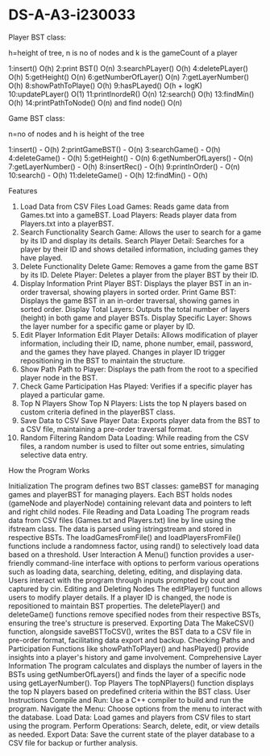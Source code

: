 # DS-A-A3-i230033

Player BST class:

h=height of tree, n is no of nodes and k is the gameCount of a player

1:insert() O(h)
2:print BST() O(n)
3:searchPLayer() O(h)
4:deletePLayer() O(h)
5:getHeight() O(n)
6:getNumberOfLayer() O(n)
7:getLayerNumber() O(h)
8:showPathToPlaye() O(h)
9:hasPLayed() O(h + logK)
10:updatePLayer() O(1)
11:printInordeR() O(n)
12:search() O(h)
13:findMin() O(h)
14:printPathToNode()  O(n) and find node() O(n) 


Game BST class:

n=no of nodes and h is height of the tree

1:insert() - O(h)
2:printGameBST() - O(n)
3:searchGame() - O(h)
4:deleteGame() - O(h)
5:getHeight() - O(n)
6:getNumberOfLayers() - O(n)
7:getLayerNumber() - O(h)
8:insertRec() - O(h)
9:printInOrder() - O(n)
10:search() - O(h)
11:deleteGame() - O(h)
12:findMin() - O(h)



Features
1. Load Data from CSV Files
    Load Games: Reads game data from Games.txt into a gameBST.
    Load Players: Reads player data from Players.txt into a playerBST.
2. Search Functionality
    Search Game: Allows the user to search for a game by its ID and display its details.
    Search Player Detail: Searches for a player by their ID and shows detailed information, including games they have played.
3. Delete Functionality
    Delete Game: Removes a game from the game BST by its ID.
    Delete Player: Deletes a player from the player BST by their ID.
4. Display Information
    Print Player BST: Displays the player BST in an in-order traversal, showing players in sorted order.
    Print Game BST: Displays the game BST in an in-order traversal, showing games in sorted order.
    Display Total Layers: Outputs the total number of layers (height) in both game and player BSTs.
    Display Specific Layer: Shows the layer number for a specific game or player by ID.
5. Edit Player Information
    Edit Player Details: Allows modification of player information, including their ID, name, phone number, email, password, and the games they have played. Changes in player ID trigger repositioning in the BST to maintain the structure.
6. Show Path
    Path to Player: Displays the path from the root to a specified player node in the BST.
7. Check Game Participation
        Has Played: Verifies if a specific player has played a particular game.
8. Top N Players
    Show Top N Players: Lists the top N players based on custom criteria defined in the playerBST class.
9. Save Data to CSV
    Save Player Data: Exports player data from the BST to a CSV file, maintaining a pre-order traversal format.
10. Random Filtering
    Random Data Loading: While reading from the CSV files, a random number is used to filter out some entries, simulating selective data entry.




How the Program Works

Initialization
    The program defines two BST classes: gameBST for managing games and playerBST for managing players. Each BST holds nodes (gameNode and playerNode) containing relevant data and pointers to left and right child nodes.
File Reading and Data Loading
    The program reads data from CSV files (Games.txt and Players.txt) line by line using the ifstream class. The data is parsed using istringstream and stored in respective BSTs.
    The loadGamesFromFile() and loadPlayersFromFile() functions include a randomness factor, using rand() to selectively load data based on a threshold.
User Interaction
    A Menu() function provides a user-friendly command-line interface with options to perform various operations such as loading data, searching, deleting, editing, and displaying data.
    Users interact with the program through inputs prompted by cout and captured by cin.
Editing and Deleting Nodes
    The editPlayer() function allows users to modify player details. If a player ID is changed, the node is repositioned to maintain BST properties.
    The deletePlayer() and deleteGame() functions remove specified nodes from their respective BSTs, ensuring the tree's structure is preserved.
Exporting Data
    The MakeCSV() function, alongside saveBSTToCSV(), writes the BST data to a CSV file in pre-order format, facilitating data export and backup.
    Checking Paths and Participation
    Functions like showPathToPlayer() and hasPlayed() provide insights into a player's history and game involvement.
Comprehensive Layer Information
    The program calculates and displays the number of layers in the BSTs using getNumberOfLayers() and finds the layer of a specific node using getLayerNumber().
Top Players
    The topNPlayers() function displays the top N players based on predefined criteria within the BST class.
User Instructions
    Compile and Run: Use a C++ compiler to build and run the program.
    Navigate the Menu: Choose options from the menu to interact with the database.
    Load Data: Load games and players from CSV files to start using the program.
    Perform Operations: Search, delete, edit, or view details as needed.
    Export Data: Save the current state of the player database to a CSV file for backup or further analysis.